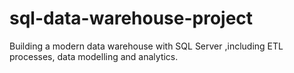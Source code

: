 # sql-data-warehouse-project
Building a modern data warehouse with SQL Server ,including ETL processes, data modelling and analytics.
